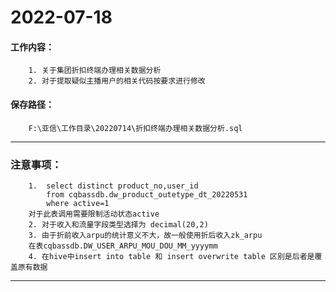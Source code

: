 # 2022-07-18

#### 工作内容：
        1. 关于集团折扣终端办理相关数据分析
        2. 对于提取疑似主播用户的相关代码按要求进行修改
#### 保存路径：
        F:\亚信\工作目录\20220714\折扣终端办理相关数据分析.sql
---
### 注意事项：
        1.  select distinct product_no,user_id
            from cqbassdb.dw_product_outetype_dt_20220531
            where active=1
        对于此表调用需要限制活动状态active
        2. 对于收入和流量字段类型选择为 decimal(20,2)
        3. 由于折前收入arpu的统计意义不大，故一般使用折后收入zk_arpu 
        在表cqbassdb.DW_USER_ARPU_MOU_DOU_MM_yyyymm
        4. 在hive中insert into table 和 insert overwrite table 区别是后者是覆盖原有数据
---
